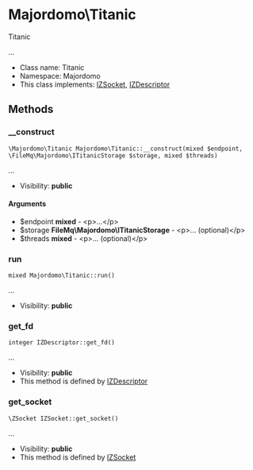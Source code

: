 Majordomo\Titanic
===============

Titanic

...


* Class name: Titanic
* Namespace: Majordomo
* This class implements: [IZSocket](IZSocket.md), [IZDescriptor](IZDescriptor.md)






Methods
-------


### __construct

    \Majordomo\Titanic Majordomo\Titanic::__construct(mixed $endpoint, \FileMq\Majordomo\ITitanicStorage $storage, mixed $threads)



...

* Visibility: **public**


#### Arguments
* $endpoint **mixed** - &lt;p&gt;...&lt;/p&gt;
* $storage **FileMq\Majordomo\ITitanicStorage** - &lt;p&gt;... (optional)&lt;/p&gt;
* $threads **mixed** - &lt;p&gt;... (optional)&lt;/p&gt;



### run

    mixed Majordomo\Titanic::run()



...

* Visibility: **public**




### get_fd

    integer IZDescriptor::get_fd()



...

* Visibility: **public**
* This method is defined by [IZDescriptor](IZDescriptor.md)




### get_socket

    \ZSocket IZSocket::get_socket()



...

* Visibility: **public**
* This method is defined by [IZSocket](IZSocket.md)




